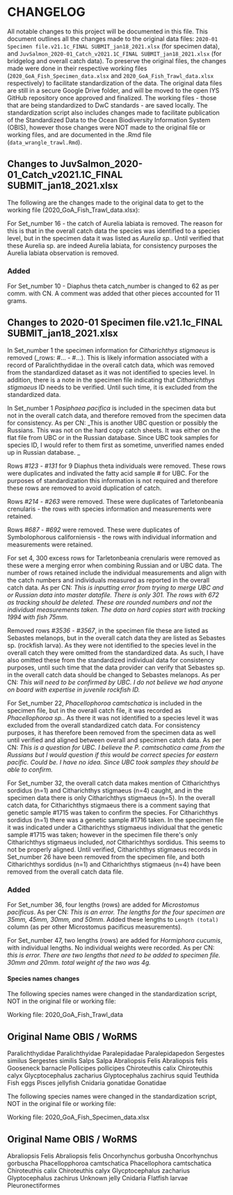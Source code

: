 # CHANGELOG

All notable changes to this project will be documented in this file. This document outlines all the changes made to the original data files: `2020-01 Specimen file.v21.1c_FINAL SUBMIT_jan18_2021.xlsx` (for specimen data), and `JuvSalmon_2020-01_Catch_v2021.1C_FINAL SUBMIT_jan18_2021.xlsx` (for bridgelog and overall catch data). To preserve the original files, the changes made were done in their respective working files (`2020_GoA_Fish_Specimen_data.xlsx` and `2020_GoA_Fish_Trawl_data.xlsx` respectively) to facilitate standardization of the data. The original data files are still in a secure Google Drive folder, and will be moved to the open IYS GitHub repository once approved and finalized. The working files - those that are being standardized to DwC standards - are saved locally. The standardization script also includes changes made to facilitate publication of the Standardized Data to the Ocean Biodiversity Information System (OBIS), however those changes were NOT made to the original file or working files, and are documented in the .Rmd file (`data_wrangle_trawl.Rmd`). 

## Changes to JuvSalmon_2020-01_Catch_v2021.1C_FINAL SUBMIT_jan18_2021.xlsx 

The following are the changes made to the original data to get to the working file (2020_GoA_Fish_Trawl_data.xlsx):

For Set_number 16 - the catch of Aurelia labiata is removed. The reason for this is that in the overall catch data the species was identified to a species level, but in the specimen data it was listed as _Aurelia sp._. Until verified that these Aurelia sp. are indeed Aurelia labiata, for consistency purposes the Aurelia labiata observation is removed. 

### Added

For Set_number 10 - Diaphus theta catch_number is changed to 62 as per comm. with CN. A comment was added that other pieces accounted for 11 grams.


## Changes to 2020-01 Specimen file.v21.1c_FINAL SUBMIT_jan18_2021.xlsx

In Set_number 1 the specimen information for _Citharichthys stigmaeus_ is removed (_rows: #... - #...). This is likely information associated with a record of Paralichthydidae in the overall catch data, which was removed from the standardized dataset as it was not identified to species level. In addition, there is a note in the specimen file indicating that _Citharichthys stigmaeus_ ID needs to be verified. Until such time, it is excluded from the standardized data. 

In Set_number 1 _Pasiphaea pacifica_ is included in the specimen data but not in the overall catch data, and therefore removed from the specimen data for consistency. As per CN: _This is another UBC question or possibly the Russians.  This was not on the hard copy catch sheets. It was either on the flat file from UBC or in the Russian database.  Since UBC took samples for species ID, I would refer to them first as sometime, unverified names ended up in Russian database. _

Rows _#123 - #131_ for 9 Diaphus theta individuals were removed. These rows were duplicates and indivated the fatty acid sample # for UBC. For the purposes of standardization this information is not required and therefore these rows are removed to avoid duplication of catch.

Rows _#214 - #263_ were removed. These were duplicates of Tarletonbeania crenularis - the rows with species information and measurements were retained.

Rows _#687 - #692_ were removed. These were duplicates of Symbolophorous californiensis - the rows with individual information and measurements were retained.

For set 4, 300 excess rows for Tarletonbeania crenularis were removed as these were a merging error when combining Russian and or UBC data. The number of rows retained include the individual measurements and align with the catch numbers and individuals measured as reported in the overall catch data. As per CN: _This is inputting error from trying to merge UBC and or Russian data into master datafile.  There is only 301.  The rows with 672 as tracking should be deleted.  These are rounded numbers and not the individual measurements taken.  The data on hard copies start with tracking 1994 with fish 75mm._

Removed rows _#3536 - #3567_, in the specimen file these are listed as Sebastes melanops, but in the overall catch data they are listed as Sebastes sp. (rockfish larva). As they were not identified to the species level in the overall catch they were omitted from the standardized data. As such, I have also omitted these from the standardized individual data for consistency purposes, until such time that the data provider can verify that Sebastes sp. in the overall catch data should be changed to Sebastes melanops. As per CN: _This will need to be confirmed by UBC. I do not believe we had anyone on board with expertise in juvenile rockfish ID._

For Set_number 22, _Phacellophoroa camtschatica_ is included in the specimen file, but in the overall catch file, it was recorded as _Phacellophoroa sp._. As there it was not identified to a species level it was excluded from the overall standardized catch data. For consistency purposes, it has therefore been removed from the specimen data as well until verified and aligned between overall and specimen catch data. As per CN: _This is a question for UBC.  I believe the P. camtschatica came from the Russians but I would question if this would be correct species for eastern pacific.  Could be.  I have no idea.  Since UBC took samples they should be able to confirm._

For Set_number 32, the overall catch data makes mention of Citharichthys sordidus (n=1) and Citharichthys stigmaeus (n=4) caught, and in the specimen data there is only Citharichthys stigmaeus (n=5). In the overall catch data, for Citharichthys stigmaeus there is a comment saying that genetic sample #1715 was taken to confirm the species. For Citharichthys sordidus (n=1) there was a genetic sample #1716 taken. In the specimen file it was indicated under a Citharichthys stigmaeus individual that the genetic sample #1715 was taken; however in the specimen file there's only Citharichthys stigmaeus included, _not_ Citharichthys sordidus. This seems to not be properly aligned. Until verified, Citharichthys stigmaeus records in Set_number 26 have been removed from the specimen file, and both Citharichthys sordidus (n=1) and Citharichthys stigmaeus (n=4) have been removed from the overall catch data file. 

### Added

For Set_number 36, four lengths (rows) are added for _Microstomus pacificus_. As per CN: _This is an error. The lengths for the four specimen are 35mm, 45mm, 30mm, and 50mm_. Added these lengths to `Length (total)` column (as per other Microstomus pacificus measurements).

For Set_number 47, two lengths (rows) are added for _Hormiphora cucumis_, with individual lengths. No individual weights were recorded. As per CN: _this is error. There are two lengths that need to be added to specimen file.  30mm and 20mm.  total weight of the two was 4g._  

#### Species names changes

The following species names were changed in the standardization script, NOT in the original file or working file:

Working file: 2020_GoA_Fish_Trawl_data

Original Name			            OBIS / WoRMS
--------------------------------------------------------
Paralichthydidae              Paralichthyidae
Paralepidadae                 Paralepidapedon
Sergestes similus             Sergestes similis
Salps                         Salpa
Abraliopsis Felis             Abraliopsis felis
Gooseneck barnacle            Pollicipes pollicipes
Chiroteuthis calix            Chiroteuthis calyx
Glycptocephalus zacharius     Glyptocephalus zachirus
squid                         Teuthida
Fish eggs                     Pisces
jellyfish                     Cnidaria
gonatidae                     Gonatidae

The following species names were changed in the standardization script, NOT in the original file or working file:

Working file: 2020_GoA_Fish_Specimen_data.xlsx

Original Name			OBIS / WoRMS
----------------------------------------------------------
Abraliopsis Felis             Abraliopsis felis
Oncorhynchus gorbusha         Oncorhynchus gorbuscha
Phacellopphoroa camtschatica  Phacellophora camtschatica
Chiroteuthis calix            Chiroteuthis calyx
Glycptocephalus zacharius     Glyptocephalus zachirus
Unknown jelly                 Cnidaria
Flatfish larvae               Pleuronectiformes
